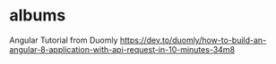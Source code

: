 # albums
Angular Tutorial from Duomly
https://dev.to/duomly/how-to-build-an-angular-8-application-with-api-request-in-10-minutes-34m8
 
